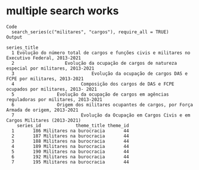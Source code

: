 # multiple search works

    Code
      search_series(c("militares", "cargos"), require_all = TRUE)
    Output
                                                                                          series_title
      1 Evolução do número total de cargos e funções civis e militares no Executivo Federal, 2013-2021
      2                   Evolução da ocupação de cargos de natureza especial por militares, 2013-2021
      3                             Evolução da ocupação de cargos DAS e FCPE por militares, 2013-2021
      4                         Composição dos cargos de DAS e FCPE ocupados por militares, 2013- 2021
      5                Evolução da ocupação de cargos em agências reguladoras por militares, 2013-2021
      6                Origem dos militares ocupantes de cargos, por Força Armada de origem, 2013-2021
      7                         Evolução da Ocupação em Cargos Civis e em Cargos Militares (2013-2021)
        series_id             theme_title theme_id
      1       186 Militares na burocracia       44
      2       187 Militares na burocracia       44
      3       188 Militares na burocracia       44
      4       189 Militares na burocracia       44
      5       190 Militares na burocracia       44
      6       192 Militares na burocracia       44
      7       195 Militares na burocracia       44

